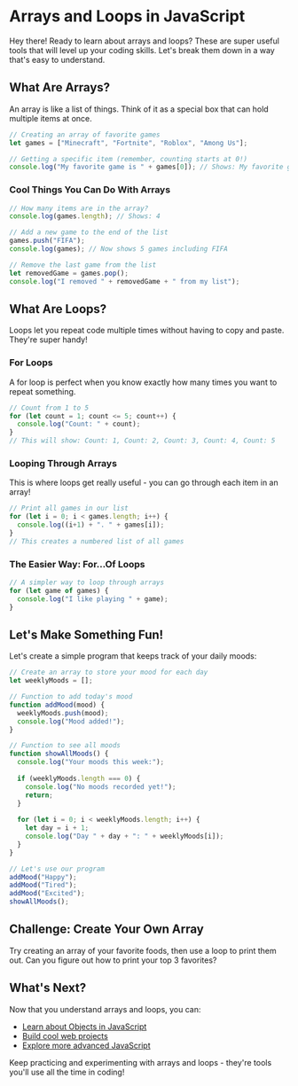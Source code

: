 # Arrays and Loops in JavaScript

Hey there! Ready to learn about arrays and loops? These are super useful tools that will level up your coding skills. Let's break them down in a way that's easy to understand.

## What Are Arrays?

An array is like a list of things. Think of it as a special box that can hold multiple items at once.

```javascript
// Creating an array of favorite games
let games = ["Minecraft", "Fortnite", "Roblox", "Among Us"];

// Getting a specific item (remember, counting starts at 0!)
console.log("My favorite game is " + games[0]); // Shows: My favorite game is Minecraft
```

### Cool Things You Can Do With Arrays

```javascript
// How many items are in the array?
console.log(games.length); // Shows: 4

// Add a new game to the end of the list
games.push("FIFA");
console.log(games); // Now shows 5 games including FIFA

// Remove the last game from the list
let removedGame = games.pop();
console.log("I removed " + removedGame + " from my list");
```

## What Are Loops?

Loops let you repeat code multiple times without having to copy and paste. They're super handy!

### For Loops

A for loop is perfect when you know exactly how many times you want to repeat something.

```javascript
// Count from 1 to 5
for (let count = 1; count <= 5; count++) {
  console.log("Count: " + count);
}
// This will show: Count: 1, Count: 2, Count: 3, Count: 4, Count: 5
```

### Looping Through Arrays

This is where loops get really useful - you can go through each item in an array!

```javascript
// Print all games in our list
for (let i = 0; i < games.length; i++) {
  console.log((i+1) + ". " + games[i]);
}
// This creates a numbered list of all games
```

### The Easier Way: For...Of Loops

```javascript
// A simpler way to loop through arrays
for (let game of games) {
  console.log("I like playing " + game);
}
```

## Let's Make Something Fun!

Let's create a simple program that keeps track of your daily moods:

```javascript
// Create an array to store your mood for each day
let weeklyMoods = [];

// Function to add today's mood
function addMood(mood) {
  weeklyMoods.push(mood);
  console.log("Mood added!");
}

// Function to see all moods
function showAllMoods() {
  console.log("Your moods this week:");
  
  if (weeklyMoods.length === 0) {
    console.log("No moods recorded yet!");
    return;
  }
  
  for (let i = 0; i < weeklyMoods.length; i++) {
    let day = i + 1;
    console.log("Day " + day + ": " + weeklyMoods[i]);
  }
}

// Let's use our program
addMood("Happy");
addMood("Tired");
addMood("Excited");
showAllMoods();
```

## Challenge: Create Your Own Array

Try creating an array of your favorite foods, then use a loop to print them out. Can you figure out how to print your top 3 favorites?

## What's Next?

Now that you understand arrays and loops, you can:

- [Learn about Objects in JavaScript](/guide/javascript-objects)
- [Build cool web projects](/guide/javascript-web-projects)
- [Explore more advanced JavaScript](/guide/intermediate-javascript)

Keep practicing and experimenting with arrays and loops - they're tools you'll use all the time in coding!